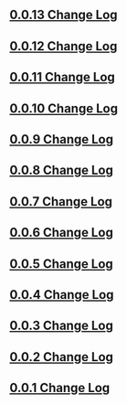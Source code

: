 ## [0.0.13 Change Log](https://github.com/domain-centric/documentation_builder/issues?q=is%3Aissue+is%3Aclosed+milestone%3A0.0.13)

## [0.0.12 Change Log](https://github.com/domain-centric/documentation_builder/issues?q=is%3Aissue+is%3Aclosed+milestone%3A0.0.12)

## [0.0.11 Change Log](https://github.com/domain-centric/documentation_builder/issues?q=is%3Aissue+is%3Aclosed+milestone%3A0.0.11)

## [0.0.10 Change Log](https://github.com/domain-centric/documentation_builder/issues?q=is%3Aissue+is%3Aclosed+milestone%3A0.0.10)

## [0.0.9 Change Log](https://github.com/domain-centric/documentation_builder/issues?q=is%3Aissue+is%3Aclosed+milestone%3A0.0.9)

## [0.0.8 Change Log](https://github.com/domain-centric/documentation_builder/issues?q=is%3Aissue+is%3Aclosed+milestone%3A0.0.8)

## [0.0.7 Change Log](https://github.com/domain-centric/documentation_builder/issues?q=is%3Aissue+is%3Aclosed+milestone%3A0.0.7)

## [0.0.6 Change Log](https://github.com/domain-centric/documentation_builder/issues?q=is%3Aissue+is%3Aclosed+milestone%3A0.0.6)

## [0.0.5 Change Log](https://github.com/domain-centric/documentation_builder/issues?q=is%3Aissue+is%3Aclosed+milestone%3A0.0.5)

## [0.0.4 Change Log](https://github.com/domain-centric/documentation_builder/issues?q=is%3Aissue+is%3Aclosed+milestone%3A0.0.4)

## [0.0.3 Change Log](https://github.com/domain-centric/documentation_builder/issues?q=is%3Aissue+is%3Aclosed+milestone%3A0.0.3)

## [0.0.2 Change Log](https://github.com/domain-centric/documentation_builder/issues?q=is%3Aissue+is%3Aclosed+milestone%3A0.0.2)

## [0.0.1 Change Log](https://github.com/domain-centric/documentation_builder/issues?q=is%3Aissue+is%3Aclosed+milestone%3A0.0.1)
